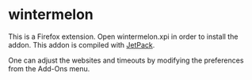 wintermelon
======

This is a Firefox extension. Open wintermelon.xpi in order to install the addon.  This addon is compiled with [JetPack](https://addons.mozilla.org/en-US/developers/docs/sdk/latest/dev-guide/tutorials/index.html#getting-started "JetPack Tutorial").

One can adjust the websites and timeouts by modifying the preferences from the Add-Ons menu.
